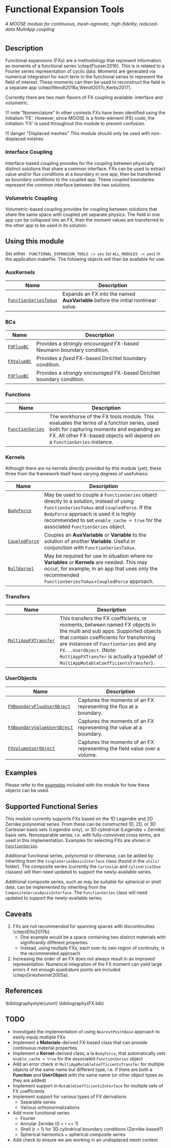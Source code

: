# Functional Expansion Tools
###### A MOOSE module for continuous, mesh-agnostic, high-fidelity, reduced-data MultiApp coupling
#
#
#
## Description
Functional expansions (FXs) are a methodology that represent information as moments of a functional series \citep{Flusser2016}. This is is related to a Fourier series representation of cyclic data. Moments are generated via numerical integration for each term in the functional series to represent the field of interest. These moments can then be used to reconstruct the field in a separate app \citep{Wendt2018a,Wendt2017c,Kerby2017}.

Currently there are two main flavors of FX coupling available: interface and volumetric.

!!! note "Nomenclature"
    In other contexts FXs have been identified using the initialism 'FE'. However, since MOOSE is a finite-element (FE) code, the initialism 'FX' is used throughout this module to prevent confusion.

!!! danger "Displaced meshes"
    This module should only be used with non-displaced meshes

### Interface Coupling
Interface-based coupling provides for the coupling between physically distinct solutions that share a common interface. FXs can be used to extract value and/or flux conditions at a boundary in one app, then be transferred as boundary conditions to the coupled app. These coupled boundaries represent the common interface between the two solutions.

### Volumetric Coupling
Volumetric-based coupling provides for coupling between solutions that share the same space with coupled yet separate physics. The field in one app can be collapsed into an FX, then the moment values are transferred to the other app to be used in its solution.

## Using this module
Set either ` FUNCTIONAL_EXPANSION_TOOLS := yes` (or `ALL_MODULES := yes`) in the application makefile. The following objects will then be available for use:

### AuxKernels

| Name | Description |
| ------ | ------ |
| [`FunctionSeriesToAux`](/functional_expansion_tools/FunctionSeriesToAux.md) | Expands an FX into the named **AuxVariable** before the initial nonlinear solve. |


### BCs

| Name | Description |
| ------ | ------ |
| [`FXFluxBC`](/functional_expansion_tools/FXFluxBC.md) | Provides a *strongly encouraged* FX-based Neumann boundary condition. |
| [`FXValueBC`](/functional_expansion_tools/FXValueBC.md) | Provides a *fixed* FX-based Dirichlet boundary condition. |
| [`FXFluxBC`](/functional_expansion_tools/FXFluxBC.md) | Provides a *strongly encouraged* FX-based Dirichlet boundary condition. |


### Functions

| Name | Description |
| ------ | ------ |
| [`FunctionSeries`](/functional_expansion_tools/FunctionSeries.md) | The workhorse of the FX tools module. This evaluates the terms of a function series, used both for capturing moments and expanding an FX. All other FX-based objects will depend on a `FunctionSeries` instance. |


### Kernels
Although there are no kernels directly provided by this module (yet), these three from the framework itself have varying degrees of usefulness:

| Name | Description |
| ------ | ------ |
| [`BodyForce`](/framework/BodyForce.md) | May be used to couple a `FunctionSeries` object directly to a solution, instead of using `FunctionSeriesToAux` and `CoupledForce`. If the `BodyForce` approach is used it is highly recommended to set `enable_cache = true` for the associated `FunctionSeries` object. |
| [`CoupledForce`](/framework/CoupledForce.md) | Couples an **AuxVariable** or **Variable** to the solution of another **Variable**. Useful in conjunction with `FunctionSeriesToAux`.
| [`NullKernel`](/framework/NullKernel.md) | May be required for use in situation where no **Variables** or **Kernels** are needed. This may occur, for example, in an app that uses only the recommended `FunctionSeriesToAux`+`CoupledForce` approach. |


### Transfers

| Name | Description |
| ------ | ------ |
| [`MultiAppFXTransfer`](/functional_expansion_tools/MultiAppFXTransfer.md) | This transfers the FX coefficients, or moments, between named FX objects in the multi and sub apps. Supported objects that contain coefficients for transferring are instances of `FunctionSeries` and any `FX...UserObject`. (Note: `MultiAppFXTransfer` is actually a typedef of `MultiAppMutableCoefficientsTransfer`).|


### UserObjects

| Name | Description |
| ------ | ------ |
| [`FXBoundaryFluxUserObject`](/functional_expansion_tools/FXBoundaryFluxUserObject.md) | Captures the moments of an FX representing the flux at a boundary. |
| [`FXBoundaryValueUserObject`](/functional_expansion_tools/FXBoundaryValueUserObject.md) | Captures the moments of an FX representing the value at a boundary. |
| [`FXVolumeUserObject`](/functional_expansion_tools/FXVolumeUserObject.md) | Captures the moments of an FX representing the field value over a volume. |

## Examples

Please refer to the [examples](/functional_expansion_tools/examples.md) included with the module for how these objects can be used.


## Supported Functional Series
This module currently supports FXs based on the 1D Legendre and 2D Zernike polynomial series. From these can be constructed 1D, 2D, or 3D Cartesian basis sets (Legendre only), or 3D cylindrical (Legendre + Zernike) basis sets. Nonseparable series, i.e. with fully-convolved cross terms, are used in this implementation. Examples for selecting FXs are shown in [`FunctionSeries`](/functional_expansion_tools/FunctionSeries.md).

Additional functional series, polynomial or otherwise, can be added by inheriting from the `SingleSeriesBasisInterface` class (found in the `utils/` folder). The composite series (currently the `Cartesian` and `CylindricalDuo` classes) will then need updated to support the newly-available series.

Additional composite series, such as may be suitable for spherical or shell data, can be implemented by inheriting from the `CompositeSeriesBasisInterface`. The `FunctionSeries` class will need updated to support the newly-available series.


## Caveats
1. FXs are not recommended for spanning spaces with discontinuities \citep{Ellis2017b}.
    * One example would be a space containing two distinct materials with significantly different properties
    * Instead, using multiple FXs, each over its own region of continuity, is the recommended approach
2. Increasing the order of an FX does not always result in an improved representation. Numerical integration of the FX moment can yield large errors if not enough quadrature points are included \citep{Griesheimer2005a}.


## References

\bibliographystyle{unsrt}
\bibliography{FX.bib}


## TODO
* Investigate the implementation of using `NearestPointBase` approach to easily equip multiple FXs
* Implement a **Materials**-derived FX-based class that can provide continuous material properties
* Implement a **Kernel**-derived class, a la `BodyForce`, that automatically sets `enable_cache = true` for the associated `FunctionSeries` object
* Add an error check in `MultiAppMutableCoefficientsTransfer` for multiple objects of the same name but different type, i.e. if there are both a **Function** and **UserObject** with the same name (or other object types as they are added)
* Implement support in `MutableCoefficientsInterface` for multiple sets of FX coefficients
* Implement support for various types of FX derivations
    * Separable series
    * Various orthonormalizations
* Add more functional series
    * Fourier
    * Annular Zernike (0 < r <= 1)
    * Shell (r = 1) for 3D cylindrical boundary conditions (Zernike-based?)
    * Spherical harmonics + spherical composite series
* Add check to ensure we are working in an undisplaced mesh context
